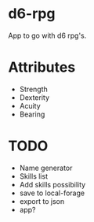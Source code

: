 # d6-rpg
App to go with d6 rpg's. 

# Attributes

* Strength
* Dexterity
* Acuity
* Bearing


# TODO

* Name generator
* Skills list
* Add skills possibility
* save to local-forage
* export to json
* app?